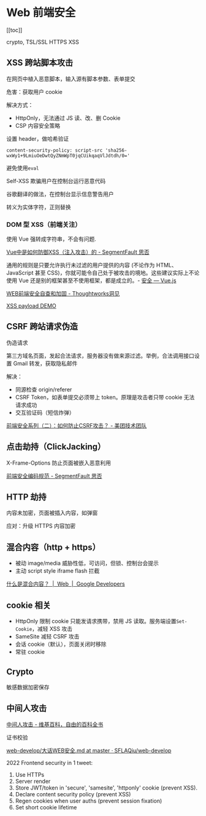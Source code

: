 # Web 前端安全
[[toc]]

crypto, TSL/SSL HTTPS XSS

## XSS 跨站脚本攻击
在网页中植入恶意脚本，输入源有脚本参数、表单提交

危害：获取用户 cookie

解决方式：
- HttpOnly，无法通过 JS 读、改、删 Cookie
- CSP 内容安全策略

设置 header，做哈希验证
```
content-security-policy: script-src 'sha256-wxWy1+9LmiuOeDwtQyZNmWpT0jqCUikqaqVlJdtdh/0='
```
避免使用`eval`

Self-XSS 欺骗用户在控制台运行恶意代码

谷歌翻译的做法，在控制台显示信息警告用户

转义为实体字符，正则替换

### DOM 型 XSS（前端关注）

使用 Vue 强转成字符串，不会有问题.

[Vue中是如何防御XSS（注入攻击）的 - SegmentFault 思否 ](https://segmentfault.com/a/1190000039713551)

通用的规则是只要允许执行未过滤的用户提供的内容 (不论作为 HTML、JavaScript 甚至 CSS)，你就可能令自己处于被攻击的境地。这些建议实际上不论使用 Vue 还是别的框架甚至不使用框架，都是成立的。- [安全 — Vue.js](https://cn.vuejs.org/v2/guide/security.html)

[WEB前端安全自查和加固 - Thoughtworks洞见](https://insights.thoughtworks.cn/web-frontend-security/)

[XSS payload DEMO](https://codepen.io/cyio/pen/gOXbZaa)

## CSRF 跨站请求伪造

伪造请求

第三方域名页面，发起合法请求，服务器没有做来源过滤。举例，合法调用接口设置 Gmail 转发，获取隐私邮件

解决：
- 同源检查 origin/referer
- CSRF Token，如表单提交必须带上 token。原理是攻击者只带 cookie 无法请求成功
- 交互验证码（短信炸弹）

[前端安全系列（二）：如何防止CSRF攻击？ - 美团技术团队](https://tech.meituan.com/2018/10/11/fe-security-csrf.html)

## 点击劫持（ClickJacking）

X-Frame-Options 防止页面被嵌入恶意利用

[前端安全编码规范 - SegmentFault 思否](https://segmentfault.com/a/1190000037657222)

## HTTP 劫持

内容未加密，页面被插入内容，如弹窗

应对：升级 HTTPS 内容加密

## 混合内容（http + https）
- 被动 image/media  威胁性低，可访问，但锁、控制台会提示
- 主动 script style iframe flash  拦截

[什么是混合内容？  |  Web  |  Google Developers](https://developers.google.com/web/fundamentals/security/prevent-mixed-content/what-is-mixed-content)

## cookie 相关

- HttpOnly 限制 cookie 只能发请求携带，禁用 JS 读取。服务端设置`Set-Cookie`，减轻 XSS 攻击
- SameSite 减轻 CSRF 攻击
- 会话 cookie（默认），页面关闭时移除
- 常驻 cookie

## Crypto
敏感数据加密保存

## 中间人攻击

[中间人攻击 - 维基百科，自由的百科全书](https://zh.wikipedia.org/wiki/%25E4%25B8%25AD%25E9%2597%25B4%25E4%25BA%25BA%25E6%2594%25BB%25E5%2587%25BB)

证书校验

[web-develop/大话WEB安全.md at master · SFLAQiu/web-develop](https://github.com/SFLAQiu/web-develop/blob/master/%25E5%25A4%25A7%25E8%25AF%259DWEB%25E5%25AE%2589%25E5%2585%25A8.md)

2022 Frontend security in 1 tweet:

1. Use HTTPs
2. Server render
3. Store JWT/token in 'secure', 'samesite', 'httponly' cookie (prevent XSS).
4. Declare content security policy (prevent XSS)
5. Regen cookies when user auths (prevent session fixation)
6. Set short cookie lifetime

